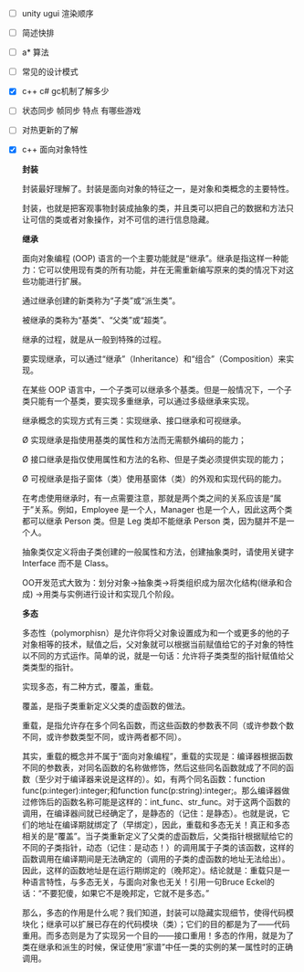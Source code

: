 - [ ] unity ugui 渲染顺序

- [ ] 简述快排

- [ ] a* 算法

- [ ] 常见的设计模式

- [x] c++ c# gc机制了解多少

- [ ] 状态同步 帧同步 特点 有哪些游戏

- [ ] 对热更新的了解

- [x] c++ 面向对象特性

  **封装**

  封装最好理解了。封装是面向对象的特征之一，是对象和类概念的主要特性。

  封装，也就是把客观事物封装成抽象的类，并且类可以把自己的数据和方法只让可信的类或者对象操作，对不可信的进行信息隐藏。

  **继承**

  面向对象编程 (OOP) 语言的一个主要功能就是“继承”。继承是指这样一种能力：它可以使用现有类的所有功能，并在无需重新编写原来的类的情况下对这些功能进行扩展。

  通过继承创建的新类称为“子类”或“派生类”。

  被继承的类称为“基类”、“父类”或“超类”。

  继承的过程，就是从一般到特殊的过程。

  要实现继承，可以通过“继承”（Inheritance）和“组合”（Composition）来实现。

  在某些 OOP 语言中，一个子类可以继承多个基类。但是一般情况下，一个子类只能有一个基类，要实现多重继承，可以通过多级继承来实现。

   

  继承概念的实现方式有三类：实现继承、接口继承和可视继承。

  Ø     实现继承是指使用基类的属性和方法而无需额外编码的能力；

  Ø     接口继承是指仅使用属性和方法的名称、但是子类必须提供实现的能力；

  Ø     可视继承是指子窗体（类）使用基窗体（类）的外观和实现代码的能力。

  在考虑使用继承时，有一点需要注意，那就是两个类之间的关系应该是“属于”关系。例如，Employee 是一个人，Manager 也是一个人，因此这两个类都可以继承 Person 类。但是 Leg 类却不能继承 Person 类，因为腿并不是一个人。

  抽象类仅定义将由子类创建的一般属性和方法，创建抽象类时，请使用关键字 Interface 而不是 Class。

  OO开发范式大致为：划分对象→抽象类→将类组织成为层次化结构(继承和合成) →用类与实例进行设计和实现几个阶段。

  **多态**

  多态性（polymorphisn）是允许你将父对象设置成为和一个或更多的他的子对象相等的技术，赋值之后，父对象就可以根据当前赋值给它的子对象的特性以不同的方式运作。简单的说，就是一句话：允许将子类类型的指针赋值给父类类型的指针。

  实现多态，有二种方式，覆盖，重载。

  覆盖，是指子类重新定义父类的虚函数的做法。

  重载，是指允许存在多个同名函数，而这些函数的参数表不同（或许参数个数不同，或许参数类型不同，或许两者都不同）。

  其实，重载的概念并不属于“面向对象编程”，重载的实现是：编译器根据函数不同的参数表，对同名函数的名称做修饰，然后这些同名函数就成了不同的函数（至少对于编译器来说是这样的）。如，有两个同名函数：function func(p:integer):integer;和function func(p:string):integer;。那么编译器做过修饰后的函数名称可能是这样的：int_func、str_func。对于这两个函数的调用，在编译器间就已经确定了，是静态的（记住：是静态）。也就是说，它们的地址在编译期就绑定了（早绑定），因此，重载和多态无关！真正和多态相关的是“覆盖”。当子类重新定义了父类的虚函数后，父类指针根据赋给它的不同的子类指针，动态（记住：是动态！）的调用属于子类的该函数，这样的函数调用在编译期间是无法确定的（调用的子类的虚函数的地址无法给出）。因此，这样的函数地址是在运行期绑定的（晚邦定）。结论就是：重载只是一种语言特性，与多态无关，与面向对象也无关！引用一句Bruce Eckel的话：“不要犯傻，如果它不是晚邦定，它就不是多态。”

  那么，多态的作用是什么呢？我们知道，封装可以隐藏实现细节，使得代码模块化；继承可以扩展已存在的代码模块（类）；它们的目的都是为了——代码重用。而多态则是为了实现另一个目的——接口重用！多态的作用，就是为了类在继承和派生的时候，保证使用“家谱”中任一类的实例的某一属性时的正确调用。